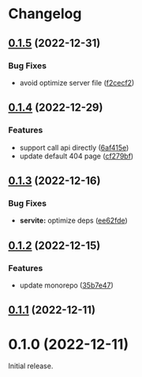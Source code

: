 # Changelog

## [0.1.5](https://github.com/Codpoe/servite/compare/0.1.4...0.1.5) (2022-12-31)


### Bug Fixes

* avoid optimize server file ([f2cecf2](https://github.com/Codpoe/servite/commit/f2cecf2bc832b7b17c122a4f4894dc37d55a89d8))

## [0.1.4](https://github.com/Codpoe/servite/compare/0.1.3...0.1.4) (2022-12-29)


### Features

* support call api directly ([6af415e](https://github.com/Codpoe/servite/commit/6af415e76b4b4ecdb3fb19411be83e6e4e8841b4))
* update default 404 page ([cf279bf](https://github.com/Codpoe/servite/commit/cf279bfb457897362baf7881e74815418c73b35f))

## [0.1.3](https://github.com/Codpoe/servite/compare/0.1.2...0.1.3) (2022-12-16)


### Bug Fixes

* **servite:** optimize deps ([ee62fde](https://github.com/Codpoe/servite/commit/ee62fde9073e8de80bb53b72ae9a6be7a401dd05))

## [0.1.2](https://github.com/Codpoe/servite/compare/0.1.1...0.1.2) (2022-12-15)


### Features

* update monorepo ([35b7e47](https://github.com/Codpoe/servite/commit/35b7e47c56838c22118c1bdfda94474abf19f0cb))

## [0.1.1](https://github.com/Codpoe/servite/compare/0.1.0...0.1.1) (2022-12-11)

# 0.1.0 (2022-12-11)

Initial release.